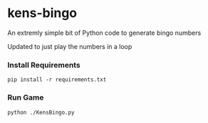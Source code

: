 # kens-bingo
An extremly simple bit of Python code to generate bingo numbers

Updated to just play the numbers in a loop

### Install Requirements
`pip install -r requirements.txt`

### Run Game
`python ./KensBingo.py`
